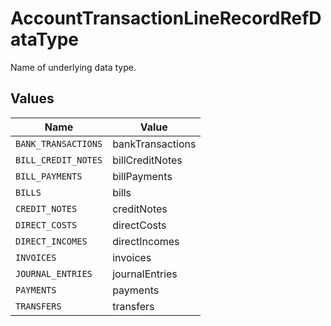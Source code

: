 # AccountTransactionLineRecordRefDataType

Name of underlying data type.


## Values

| Name                | Value               |
| ------------------- | ------------------- |
| `BANK_TRANSACTIONS` | bankTransactions    |
| `BILL_CREDIT_NOTES` | billCreditNotes     |
| `BILL_PAYMENTS`     | billPayments        |
| `BILLS`             | bills               |
| `CREDIT_NOTES`      | creditNotes         |
| `DIRECT_COSTS`      | directCosts         |
| `DIRECT_INCOMES`    | directIncomes       |
| `INVOICES`          | invoices            |
| `JOURNAL_ENTRIES`   | journalEntries      |
| `PAYMENTS`          | payments            |
| `TRANSFERS`         | transfers           |